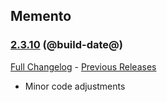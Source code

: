## Memento
### [2.3.10](https://github.com/diomsg-code/Memento/tree/2.3.10) (@build-date@)
[Full Changelog](https://github.com/diomsg-code/Memento/compare/2.3.9...2.3.10) - [Previous Releases](https://github.com/diomsg-code/Memento/releases)

- Minor code adjustments
